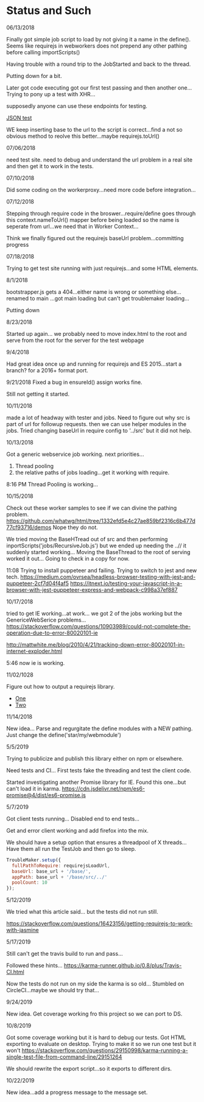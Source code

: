 
# Status and Such

06/13/2018

Finally got simple job script to load by not giving it a name in the define().
Seems like requirejs in webworkers does not prepend any other pathing before calling importScripts()

Having trouble with a round trip to the JobStarted and back to the thread.

Putting down for a bit.

Later got code executing got our first test passing and then another one...
Trying to pony up a test with XHR...

supposedly anyone can use these endpoints for testing.

[JSON test](http://www.jsontest.com/)

WE keep inserting base to the url to the script is correct...find a not so obvious method to reolve this better...maybe requirejs.toUrl()


07/06/2018

need test site.
need to debug and understand the url problem in a real site and then get it to work in the tests.

07/10/2018

Did some coding on the workerproxy...need more code before integration...

07/12/2018

Stepping through require code in the broswer...require/define goes through this context.nameToUrl() mapper before being loaded so the name is seperate from url...we need that in Worker Context...

Think we finally figured out the requirejs baseUrl problem...committing progress

07/18/2018

Trying to get test site running with just requirejs...and some HTML elements.

8/1/2018

bootstrapper.js gets a 404...either name is wrong or something else...
renamed to main ...got main loading but can't get troublemaker loading...

Putting down

8/23/2018

Started up again...
we probably need to move index.html to the root and serve from the root for the server for the test webpage

9/4/2018

Had great idea once up and running for requirejs and ES 2015...start a branch? for a 2016+ format port.

9/21/2018
Fixed a bug in ensureId()
assign works fine.

Still not getting it started.

10/11/2018

made a lot of headway with tester and jobs.
Need to figure out why src is part of url for followup requests.
then we can use helper modules in the jobs.
Tried changing baseUrl in require config to '../src' but it did not help.

10/13/2018

Got a generic webservice job working.
next priorities...
1. Thread pooling
2. the relative paths of jobs loading...get it working with require.

8:16 PM Thread Pooling is working...

10/15/2018

Check out these worker samples to see if we can divine the pathing problem.
https://github.com/whatwg/html/tree/1332efd5e4c27ae859bf2316c6b477d77cf93716/demos
Nope they do not.

We tried moving the BaseHTread out of src and then performing inportScripts('jobs/RecursiveJob.js')
but we ended up needing the ..//
it suddenly started working...
Moving the BaseThread to the root of serving worked it out...
Going to check in a copy for now.

11:08
Trying to install puppeteer and failing.
Trying to switch to jest and new tech.
https://medium.com/ovrsea/headless-browser-testing-with-jest-and-puppeteer-2cf7d04f4af5
https://itnext.io/testing-your-javascript-in-a-browser-with-jest-puppeteer-express-and-webpack-c998a37ef887

10/17/2018

tried to get IE working...at work...
we got 2 of the jobs working but the GenericeWebSerice problems...
https://stackoverflow.com/questions/10903989/could-not-complete-the-operation-due-to-error-80020101-ie

http://mattwhite.me/blog/2010/4/21/tracking-down-error-80020101-in-internet-exploder.html

5:46
now ie is working.

11/02/1028

Figure out how to output a requirejs library.

+ [One](https://www.sitepoint.com/building-library-with-requirejs/)
+ [Two](http://spadgos.github.io/blog/2013/10/19/using-requirejs-and-make-for-standalone-libraries/)


11/14/2018

New idea...
Parse and regurgitate the define modules with a NEW pathing.
Just change the define('star/my/webmodule')

5/5/2019

Trying to publicize and publish this library either on npm or elsewhere.

Need tests and CI...
First tests fake the threading and test the client code.

Started investigating another Promise library for IE.
Found this one...but can't load it in karma.
https://cdn.jsdelivr.net/npm/es6-promise@4/dist/es6-promise.js

5/7/2019

Got client tests running...
Disabled end to end tests...

Get and error client working and add firefox into the mix.

We should have a setup option that ensures a threadpool of X threads...
Have them all run the TestJob and then go to sleep.

```Javascript
TroubleMaker.setup({
  fullPathToRequire: requirejsLoadUrl,
  baseUrl: base_url + '/base/',
  appPath: base_url + '/base/src/../'
  poolCount: 10
});
```

5/12/2019

We tried what this article said... but the tests did not run still.

https://stackoverflow.com/questions/16423156/getting-requirejs-to-work-with-jasmine

5/17/2019

Still can't get the travis build to run and pass...

Followed these hints...
https://karma-runner.github.io/0.8/plus/Travis-CI.html

Now the tests do not run on my side the karma is so old...
Stumbled on CircleCI...maybe we should try that...

9/24/2019

New idea.
Get coverage working fro this project so we can port to DS.


10/8/2019

Got some coverage working but it is hard to debug our tests.
Got HTML exporting to evaluate on desktop.
Trying to make it so we run one test but it won't
https://stackoverflow.com/questions/29150998/karma-running-a-single-test-file-from-command-line/29151264

We should rewrite the export script...so it exports to different dirs.

10/22/2019

New idea...add a progress message to the message set.
